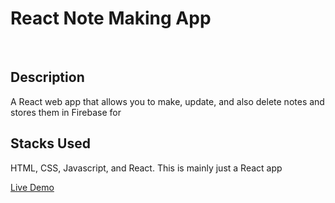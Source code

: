 <h1>React Note Making App</h1>
<br>
<h2>Description</h2>
<p>A React web app that allows you to make, update, and also delete notes and stores them in Firebase for</p>
<h2>Stacks Used</h2>
<p>HTML, CSS, Javascript, and React. This is mainly just a React app</p>
<a href="https://fantastic-heliotrope-f21c35.netlify.app/" target="_blank">Live Demo</a>

